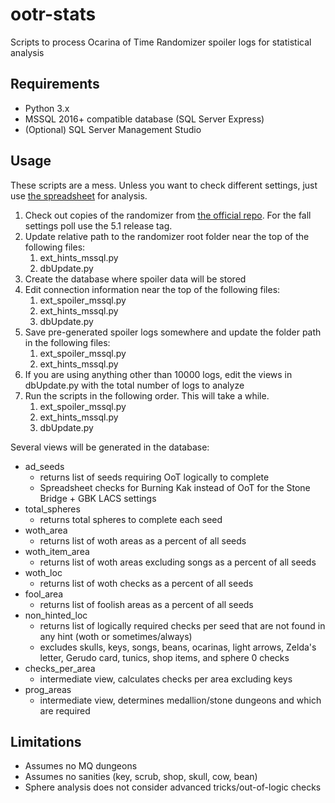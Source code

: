 # ootr-stats
Scripts to process Ocarina of Time Randomizer spoiler logs for statistical analysis

## Requirements
* Python 3.x
* MSSQL 2016+ compatible database (SQL Server Express)
* (Optional) SQL Server Management Studio

## Usage

These scripts are a mess. Unless you want to check different settings, just use [the spreadsheet](https://docs.google.com/spreadsheets/d/1rHg-Qf86kY9sjYbnLbJL0D-XBcpEWvJLDpIXhvVKUyg/edit?usp=sharing) for analysis.

1. Check out copies of the randomizer from [the official repo](https://github.com/testrunnersrl/OoT-Randomizer). For the fall settings poll use the 5.1 release tag.
2. Update relative path to the randomizer root folder near the top of the following files:
    1. ext_hints_mssql.py
    2. dbUpdate.py
3. Create the database where spoiler data will be stored
4. Edit connection information near the top of the following files:
    1. ext_spoiler_mssql.py
    2. ext_hints_mssql.py
    3. dbUpdate.py
5. Save pre-generated spoiler logs somewhere and update the folder path in the following files:
    1. ext_spoiler_mssql.py
    2. ext_hints_mssql.py
6. If you are using anything other than 10000 logs, edit the views in dbUpdate.py with the total number of logs to analyze
7. Run the scripts in the following order. This will take a while.
    1. ext_spoiler_mssql.py
    2. ext_hints_mssql.py
    3. dbUpdate.py

Several views will be generated in the database:
* ad_seeds
    * returns list of seeds requiring OoT logically to complete
    * Spreadsheet checks for Burning Kak instead of OoT for the Stone Bridge + GBK LACS settings
* total_spheres
    * returns total spheres to complete each seed
* woth_area
    * returns list of woth areas as a percent of all seeds
* woth_item_area
    * returns list of woth areas excluding songs as a percent of all seeds
* woth_loc
    * returns list of woth checks as a percent of all seeds
* fool_area
    * returns list of foolish areas as a percent of all seeds
* non_hinted_loc
    * returns list of logically required checks per seed that are not found in any hint (woth or sometimes/always)
    * excludes skulls, keys, songs, beans, ocarinas, light arrows, Zelda's letter, Gerudo card, tunics, shop items, and sphere 0 checks
* checks_per_area
    * intermediate view, calculates checks per area excluding keys
* prog_areas
    * intermediate view, determines medallion/stone dungeons and which are required

## Limitations
* Assumes no MQ dungeons
* Assumes no sanities (key, scrub, shop, skull, cow, bean)
* Sphere analysis does not consider advanced tricks/out-of-logic checks
